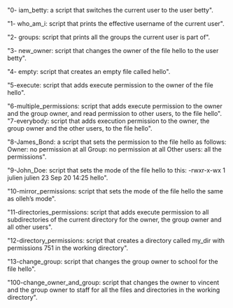 "0- iam_betty: a script that switches the current user to the user betty".

"1- who_am_i:  script that prints the effective username of the current user".

"2- groups:    script that prints all the groups the current user is part of".

"3- new_owner: script that changes the owner of the file hello to the user betty".

"4- empty:     script that creates an empty file called hello".

"5-execute:    script that adds execute permission to the owner of the file hello".

"6-multiple_permissions:  script that adds execute permission to the owner and the group owner, and read permission to other users, to the file hello".
"7-everybody:  script that adds execution permission to the owner, the group owner and the other users, to the file hello".

"8-James_Bond: a script that sets the permission to the file hello as follows:
Owner: no permission at all
Group: no permission at all
Other users: all the permissions".

"9-John_Doe:   script that sets the mode of the file hello to this:
-rwxr-x-wx 1 julien julien 23 Sep 20 14:25 hello".

"10-mirror_permissions: script that sets the mode of the file hello the same as olleh’s mode".

"11-directories_permissions: script that adds execute permission to all subdirectories of the current directory for the owner, the group owner and all other users".

"12-directory_permissions: script that creates a directory called my_dir with permissions 751 in the working directory".

"13-change_group:  script that changes the group owner to school for the file hello".

"100-change_owner_and_group: script that changes the owner to vincent and the group owner to staff for all the files and directories in the working directory".

